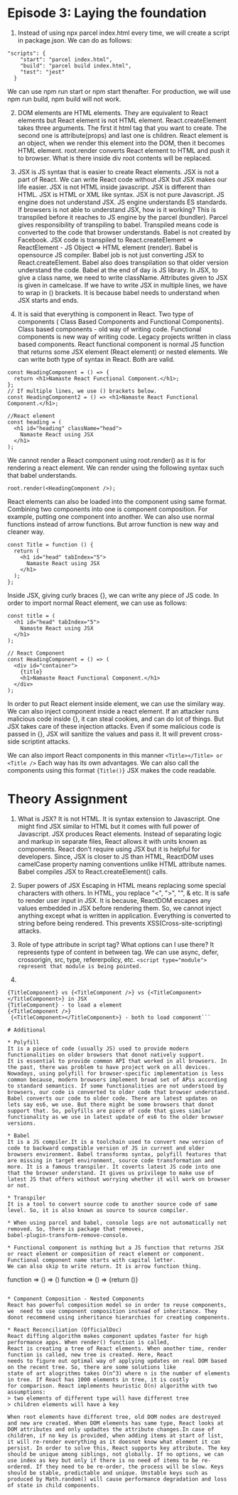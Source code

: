 # Episode 3: Laying the foundation

1. Instead of using npx parcel index.html every time, we will create a script in package.json. We can do as follows: 
``` 
"scripts": {
    "start": "parcel index.html",
    "build": "parcel build index.html",
    "test": "jest"
  }
```
We can use npm run start or npm start thenafter. For production, we will use npm run build, npm build will not work.

2. DOM elements are HTML elements. They are equivalent to React elements but React element is not HTML element. React.createElement takes three arguments. The first it html tag that you want to create. The second one is attribute(props) and last one is children. React element is an object, when we render this element into the DOM, then it becomes HTML element. root.render converts React element to HTML and push it to browser. What is there inside div root contents will be replaced.

3. JSX is JS syntax that is easier to create React elements. JSX is not a part of React. We can write React code without JSX but JSX makes our life easier. JSX is not HTML inside javascript. JSX is different than HTML. JSX is HTML or XML like syntax. JSX is not pure Javascript. JS engine does not understand JSX. JS engine understands ES standards. If browsers is not able to understand JSX, how is it working? This is transpiled before it reaches to JS engine by the parcel (bundler). Parcel gives responsibility of transpiling to babel. Transpiled means code is converted to the code that browser understands. Babel is not created by Facebook. JSX code is transpiled to React.createElement => ReactElement - JS Object => HTML element (render). Babel is opensource JS compiler. Babel job is not just converting JSX to React.createElement. Babel also does transpilation so that older version understand the code. Babel at the end of day is JS library. In JSX, to give a class name, we need to write className. Attributes given to JSX is given in camelcase. If we have to write JSX in multiple lines, we have to wrap in () brackets. It is because babel needs to understand when JSX starts and ends.

4. It is said that everything is component in React. Two type of components ( Class Based Components and Functional Components). Class based components - old way of writing code. Functional components is new way of writing code. Legacy projects written in class based components. React functional component is normal JS function that returns some JSX element (React element) or nested elements.
We can write both type of syntax in React. Both are valid.
```
const HeadingComponent = () => {
  return <h1>Namaste React Functional Component.</h1>;
};
// If multiple lines, we use () brackets below.
const HeadingComponent2 = () => <h1>Namaste React Functional Component.</h1>;

//React element
const heading = (
  <h1 id="heading" className="head">
    Namaste React using JSX
  </h1>
);
```
We cannot render a React component using root.render() as it is for rendering a react element. We can render using the following syntax such that babel understands.
```
root.render(<HeadingComponent />);

```
React elements can also be loaded into the component using same format.
Combining two components into one is component composition. For example, putting one component into another. We can also use normal functions instead of arrow functions. But arrow function is new way and cleaner way.
```
const Title = function () {
  return (
    <h1 id="head" tabIndex="5">
      Namaste React using JSX
    </h1>
  );
};
```
Inside JSX, giving curly braces {}, we can write any piece of JS code. In order to import normal React element, we can use as follows: 
```
const title = (
  <h1 id="head" tabIndex="5">
    Namaste React using JSX
  </h1>
);

// React Component
const HeadingComponent = () => (
  <div id="container">
    {title}
    <h1>Namaste React Functional Component.</h1>
  </div>
);
```
In order to put React element inside element, we can use the similary way. We can also inject component inside a react element.
If an attacker runs malicious code inside {}, it can steal cookies, and can do lot of things. But JSX takes care of these injection attacks. Even if some malicious code is passed in {}, JSX will sanitize the values and pass it. It will prevent cross-side scriptint attacks.

We can also import React components in this manner ```<Title></Title> or <Title />``` Each way has its own advantages.
We can also call the components using this format ```{Title()}``` JSX makes the code readable.


# Theory Assignment

1. What is JSX?
It is not HTML. It is syntax extension to Javascript. One might find JSX similar to HTML but it comes with full power of 
Javascript. JSX produces React elements. Instead of separating logic and markup in separate files, React allows it with units known as components. React don't require using JSX but it is helpful for developers. Since, JSX is closer to JS than HTML, ReactDOM uses camelCase property naming conventions unlike HTML attribute names. Babel compiles JSX to React.createElement() calls.

2. Super powers of JSX
Escaping in HTML means replacing some special characters with others. In HTML, you replace "<", ">", "", & etc.
It is safe to render user input in JSX. It is because, ReactDOM escapes any values embedded in JSX before rendering them.
So, we cannot inject anything except what is written in application. Everything is converted to string before being rendered.
This prevents XSS(Cross-site-scripting) attacks.

3. Role of type attribute in script tag? What options can I use there?
It represents type of content in between <script></script> tag. We can use async, defer, crossorigin, src, type, refererpolicy, etc.
```<script type="module"> represent that module is being pointed.```

4. 
```
{TitleComponent} vs {<TitleComponent />} vs {<TitleComponent></TitleComponent>} in JSX
{TitleComponent} - to load a element
{<TitleComponent />}
 {<TitleComponent></TitleComponent>} - both to load component```

# Additional

* Polyfill
It is a piece of code (usually JS) used to provide modern functionalities on older browsers that donot natively support.
It is essential to provide common API that worked in all browsers. In the past, there was problem to have project work on all devices. Nowadays, using polyfill for browser-specific implementation is less common because, modern browsers implement broad set of APis according to standard semantics. If some functionalities are not understood by browsers, our code is converted to older code that browser understand. Babel converts our code to older code. There are latest updates on lets say es6, we use. But there might be some browsers that donot support that. So, polyfills are piece of code that gives similar functionality as we use in latest update of es6 to the older browser versions.

* Babel
It is a JS compiler.It is a toolchain used to convert new version of code to backward compatible version of JS in current and older browsers environment. Babel transforms syntax, polyfill features that are missing in target environment, source code transformation and more. It is a famous transpiler. It coverts latest JS code into one that the browser understand. It gives us privilege to make use of latest JS that offers without worrying whether it will work on browser or not.

* Transpiler
It is a tool to convert source code to another source code of same level. So, it is also known as source to source compiler.

* When using parcel and babel, console logs are not automatically not removed. So, there is package that removes,
babel-plugin-transform-remove-console.

* Functional component is nothing but a JS function that returns JSX or react element or composition of react element or component.
Functional component name starts with capital letter.
We can also skip to write return. It is arrow function thing.
```
function => () => ()
function => () => {return ()}
```

* Component Composition - Nested Components
React has powerful composition model so in order to reuse components, we  need to use component composition instead of inheritance. They donot recommend using inheritance hierarchies for creating components.

* React Reconciliation (OfficialDoc)
React diffing algorithm makes component updates faster for high performance apps. When render() function is called, 
React is creating a tree of React elements. When another time, render function is called, new tree is created. Here, React
needs to figure out optimal way of applying updates on real DOM based on the recent tree. So, there are some solutions like
state of art alogrithms takes O(n^3) where n is the number of elements in tree. If React has 1000 elements in tree, it is costly
for comparison. React implements heuristic O(n) algorithm with two assumptions:
> two elements of different type will have different tree
> children elements will have a key

When root elements have different tree, old DOM nodes are destroyed and new are created. When DOM elements has same type, React looks at DOM attributes and only updadtes the attribute changes.In case of children, if no key is provided, when adding items at start of list, it will re-render everything as it doesnot know what element it can persist. In order to solve this, React supports key attribute. The key should be unique among siblings, not globally. If no options, we can use index as key but only if there is no need of items to be re-ordered. If they need to be re-order, the process will be slow. Keys should be stable, predictable and unique. Unstable keys such as produced by Math.random() will cause performance degradation and loss of state in child components.



